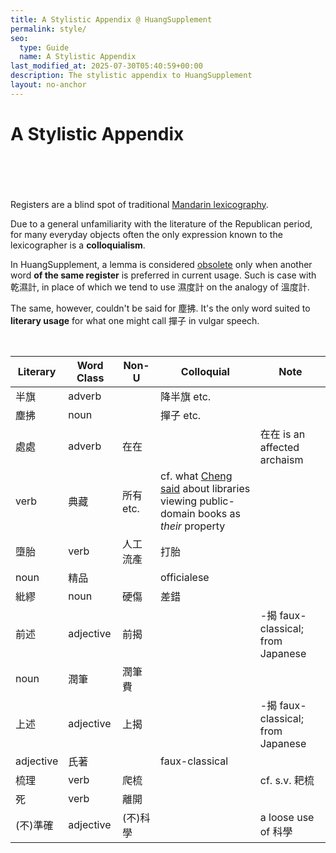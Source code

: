 ```yaml
---
title: A Stylistic Appendix @ HuangSupplement
permalink: style/
seo:
  type: Guide
  name: A Stylistic Appendix
last_modified_at: 2025-07-30T05:40:59+00:00
description: The stylistic appendix to HuangSupplement
layout: no-anchor
---
```

# A Stylistic Appendix
&nbsp;  
&nbsp;  
&nbsp;  
&nbsp;  
Registers are a blind spot of traditional [Mandarin lexicography](https://t18d.github.io/HuangSupplement/tally/).

Due to a general unfamiliarity with the literature of the Republican period, for many everyday objects often the only expression known to the lexicographer is a **colloquialism**.

In HuangSupplement, a lemma is considered [obsolete](https://t18d.github.io/HuangSupplement/obsolete/) only when another word **of the same register** is preferred in current usage. Such is case with 乾濕計, in place of which we tend to use 濕度計 on the analogy of 溫度計.

The same, however, couldn't be said for 塵拂. It's the only word suited to **literary usage** for what one might call 撣子 in vulgar speech.

&nbsp;  
<!-- Anything not in the table must be before this comment. -->

Literary|Word Class|Non-U|Colloquial|Note
---|---|---|---|---
半旗|adverb||降半旗 etc.|
塵拂|noun||撣子 etc.|
處處|adverb|在在||在在 is an affected archaism
|verb|典藏|所有 etc.|cf. what [Cheng said](https://www.shuge.org/shiyi_sui/#:~:text=防御) about libraries viewing public-domain books as _their_ property
墮胎|verb|人工流產|打胎|
|noun|精品||officialese
紕繆|noun|硬傷|差錯|
前述|adjective|前揭||-揭 faux-classical; from Japanese
|noun|潤筆|潤筆費|
上述|adjective|上揭||-揭 faux-classical; from Japanese
|adjective|氏著||faux-classical
梳理|verb|爬梳||cf. s.v. 耙梳
死|verb|離開||
(不)準確|adjective|(不)科學||a loose use of 科學
